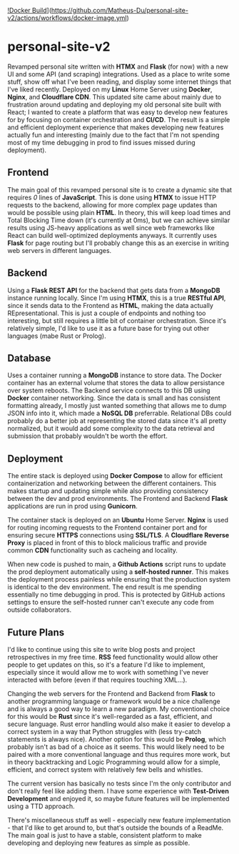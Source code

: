 [!Docker Build](https://github.com/Matheus-Du/personal-site-v2/actions/workflows/docker-image.yml/badge.svg)](https://github.com/Matheus-Du/personal-site-v2/actions/workflows/docker-image.yml)

# personal-site-v2
Revamped personal site written with __HTMX__ and __Flask__ (for now) with a new UI and some API (and scraping) integrations. Used as a place to write some stuff, show off what I've been reading, and display some internet things that I've liked recently. Deployed on my __Linux__ Home Server using __Docker__, __Nginx__, and __Cloudflare CDN__. This updated site came about mainly due to frustration around updating and deploying my old personal site built with React; I wanted to create a platform that was easy to develop new features for by focusing on container orchestration and __CI/CD__. The result is a simple and efficient deployment experience that makes developing new features actually fun and interesting (mainly due to the fact that I'm not spending most of my time debugging in prod to find issues missed during deployment).

## Frontend
The main goal of this revamped personal site is to create a dynamic site that requires _0_ lines of __JavaScript__. This is done using __HTMX__ to issue HTTP requests to the backend, allowing for more complex page updates than would be possible using plain __HTML__. In theory, this will keep load times and Total Blocking Time down (it's currently at 0ms), but we can achieve similar results using JS-heavy applications as well since web frameworks like React can build well-optimized deployments anyways. It currently uses __Flask__ for page routing but I'll probably change this as an exercise in writing web servers in different languages.

## Backend
Using a __Flask REST API__ for the backend that gets data from a __MongoDB__ instance running locally. Since I'm using __HTMX__, this is a true __RESTful API__, since it sends data to the Frontend as __HTML__, making the data actually REpresentational. This is just a couple of endpoints and nothing too interesting, but still requires a little bit of container orchestration. Since it's relatively simple, I'd like to use it as a future base for trying out other languages (mabe Rust or Prolog).

## Database
Uses a container running a __MongoDB__ instance to store data. The Docker container has an external volume that stores the data to allow persistance over system reboots. The Backend service connects to this DB using __Docker__ container networking. Since the data is small and has consistent formatting already, I mostly just wanted something that allows me to dump JSON info into it, which made a __NoSQL DB__ preferrable. Relational DBs could probably do a better job at representing the stored data since it's all pretty normalized, but it would add some complexity to the data retrieval and submission that probably wouldn't be worth the effort.

## Deployment
The entire stack is deployed using __Docker Compose__ to allow for efficient containerization and networking between the different containers. This makes startup and updating simple while also providing consistency between the dev and prod environments. The Frontend and Backend __Flask__ applications are run in prod using __Gunicorn__.

The container stack is deployed on an __Ubuntu__ Home Server. __Nginx__ is used for routing incoming requests to the Frontend container port and for ensuring secure __HTTPS__ connections using __SSL/TLS__. A __Cloudflare Reverse Proxy__ is placed in front of this to block malicious traffic and provide common __CDN__ functionality such as cacheing and locality.

When new code is pushed to main, a __Github Actions__ script runs to update the prod deployment automatically using a __self-hosted runner__. This makes the deployment process painless while ensuring that the production system is identical to the dev environment. The end result is me spending essentially no time debugging in prod. This is protected by GitHub actions settings to ensure the self-hosted runner can't execute any code from outside collaborators.

## Future Plans
I'd like to continue using this site to write blog posts and project retrospectives in my free time. __RSS__ feed functionality would allow other people to get updates on this, so it's a feature I'd like to implement, especially since it would allow me to work with something I've never interacted with before (even if that requires touching XML...).

Changing the web servers for the Frontend and Backend from __Flask__ to another programming language or framework would be a nice challenge and is always a good way to learn a new paradigm. My conventional choice for this would be __Rust__ since it's well-regarded as a fast, efficient, and secure language. Rust error handling would also make it easier to develop a correct system in a way that Python struggles with (less try-catch statements is always nice). Another option for this would be __Prolog__, which probably isn't as bad of a choice as it seems. This would likely need to be paired with a more conventional language and thus requires more work, but in theory backtracking and Logic Programming would allow for a simple, efficient, and correct system with relatively few bells and whistles.

The current version has basically no tests since I'm the only contributor and don't really feel like adding them. I have some experience with __Test-Driven Development__ and enjoyed it, so maybe future features will be implemented using a TTD approach.

There's miscellaneous stuff as well - especially new feature implementation - that I'd like to get around to, but that's outside the bounds of a ReadMe. The main goal is just to have a stable, consistent platform to make developing and deploying new features as simple as possible.
